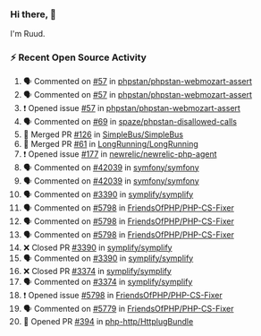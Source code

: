 ### Hi there, 👋

I'm Ruud.
 
### :zap: Recent Open Source Activity

<!--START_SECTION:activity-->
1. 🗣 Commented on [#57](https://github.com/phpstan/phpstan-webmozart-assert/issues/57) in [phpstan/phpstan-webmozart-assert](https://github.com/phpstan/phpstan-webmozart-assert)
2. 🗣 Commented on [#57](https://github.com/phpstan/phpstan-webmozart-assert/issues/57) in [phpstan/phpstan-webmozart-assert](https://github.com/phpstan/phpstan-webmozart-assert)
3. ❗️ Opened issue [#57](https://github.com/phpstan/phpstan-webmozart-assert/issues/57) in [phpstan/phpstan-webmozart-assert](https://github.com/phpstan/phpstan-webmozart-assert)
4. 🗣 Commented on [#69](https://github.com/spaze/phpstan-disallowed-calls/issues/69) in [spaze/phpstan-disallowed-calls](https://github.com/spaze/phpstan-disallowed-calls)
5. 🎉 Merged PR [#126](https://github.com/SimpleBus/SimpleBus/pull/126) in [SimpleBus/SimpleBus](https://github.com/SimpleBus/SimpleBus)
6. 🎉 Merged PR [#61](https://github.com/LongRunning/LongRunning/pull/61) in [LongRunning/LongRunning](https://github.com/LongRunning/LongRunning)
7. ❗️ Opened issue [#177](https://github.com/newrelic/newrelic-php-agent/issues/177) in [newrelic/newrelic-php-agent](https://github.com/newrelic/newrelic-php-agent)
8. 🗣 Commented on [#42039](https://github.com/symfony/symfony/issues/42039) in [symfony/symfony](https://github.com/symfony/symfony)
9. 🗣 Commented on [#42039](https://github.com/symfony/symfony/issues/42039) in [symfony/symfony](https://github.com/symfony/symfony)
10. 🗣 Commented on [#3390](https://github.com/symplify/symplify/issues/3390) in [symplify/symplify](https://github.com/symplify/symplify)
11. 🗣 Commented on [#5798](https://github.com/FriendsOfPHP/PHP-CS-Fixer/issues/5798) in [FriendsOfPHP/PHP-CS-Fixer](https://github.com/FriendsOfPHP/PHP-CS-Fixer)
12. 🗣 Commented on [#5798](https://github.com/FriendsOfPHP/PHP-CS-Fixer/issues/5798) in [FriendsOfPHP/PHP-CS-Fixer](https://github.com/FriendsOfPHP/PHP-CS-Fixer)
13. 🗣 Commented on [#5798](https://github.com/FriendsOfPHP/PHP-CS-Fixer/issues/5798) in [FriendsOfPHP/PHP-CS-Fixer](https://github.com/FriendsOfPHP/PHP-CS-Fixer)
14. ❌ Closed PR [#3390](https://github.com/symplify/symplify/pull/3390) in [symplify/symplify](https://github.com/symplify/symplify)
15. 🗣 Commented on [#3390](https://github.com/symplify/symplify/issues/3390) in [symplify/symplify](https://github.com/symplify/symplify)
16. ❌ Closed PR [#3374](https://github.com/symplify/symplify/pull/3374) in [symplify/symplify](https://github.com/symplify/symplify)
17. 🗣 Commented on [#3374](https://github.com/symplify/symplify/issues/3374) in [symplify/symplify](https://github.com/symplify/symplify)
18. ❗️ Opened issue [#5798](https://github.com/FriendsOfPHP/PHP-CS-Fixer/issues/5798) in [FriendsOfPHP/PHP-CS-Fixer](https://github.com/FriendsOfPHP/PHP-CS-Fixer)
19. 🗣 Commented on [#5779](https://github.com/FriendsOfPHP/PHP-CS-Fixer/issues/5779) in [FriendsOfPHP/PHP-CS-Fixer](https://github.com/FriendsOfPHP/PHP-CS-Fixer)
20. 💪 Opened PR [#394](https://github.com/php-http/HttplugBundle/pull/394) in [php-http/HttplugBundle](https://github.com/php-http/HttplugBundle)
<!--END_SECTION:activity-->

